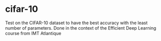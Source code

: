 # cifar-10
Test on the CIFAR-10 dataset to have the best accuracy with the least number of parameters. Done in the context of the Efficient Deep Learning course from IMT Atlantique

